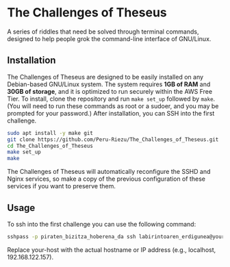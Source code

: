# The Challenges of Theseus

A series of riddles that need be solved through terminal commands, designed to help people grok the command-line interface of GNU/Linux.

## Installation

The Challenges of Theseus are designed to be easily installed on any Debian-based GNU/Linux system. The system requires **1GB of RAM** and **30GB of storage**, and it is optimized to run securely within the AWS Free Tier. To install, clone the repository and run `make set_up` followed by `make`. (You will need to run these commands as root or a sudoer, and you may be prompted for your password.) After installation, you can SSH into the first challenge.

```bash
sudo apt install -y make git
git clone https://github.com/Peru-Riezu/The_Challenges_of_Theseus.git
cd The_Challenges_of_Theseus
make set_up
make
```

The Challenges of Theseus will automatically reconfigure the SSHD and Nginx services, so make a copy of the previous configuration of these services if you want to preserve them.

## Usage

To ssh into the first challenge you can use the following command:

```bash
sshpass -p piraten_bizitza_hoberena_da ssh labirintoaren_erdigunea@your-host
```

Replace your-host with the actual hostname or IP address (e.g., localhost, 192.168.122.157).

